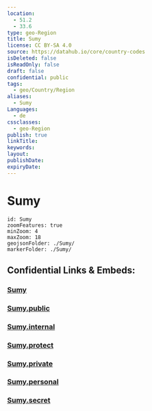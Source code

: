 ```yaml
---
location:
  - 51.2
  - 33.6
type: geo-Region
title: Sumy
license: CC BY-SA 4.0
source: https://datahub.io/core/country-codes
isDeleted: false
isReadOnly: false
draft: false
confidential: public
tags:
  - geo/Country/Region
aliases:
  - Sumy
Languages:
  - de
cssclasses:
  - geo-Region
publish: true
linkTitle:
keywords:
layout:
publishDate:
expiryDate:
---
```


# Sumy

```leaflet
id: Sumy
zoomFeatures: true 
minZoom: 4 
maxZoom: 18
geojsonFolder: ./Sumy/
markerFolder: ./Sumy/
```


## Confidential Links & Embeds: 

### [Sumy](/_Standards/Earth/Continent/Europe/Europe~East/Ukraine/Regions~Ukraine/Sumy.md) 

### [Sumy.public](/_public/Earth/Continent/Europe/Europe~East/Ukraine/Regions~Ukraine/Sumy.public.md) 

### [Sumy.internal](/_internal/Earth/Continent/Europe/Europe~East/Ukraine/Regions~Ukraine/Sumy.internal.md) 

### [Sumy.protect](/_protect/Earth/Continent/Europe/Europe~East/Ukraine/Regions~Ukraine/Sumy.protect.md) 

### [Sumy.private](/_private/Earth/Continent/Europe/Europe~East/Ukraine/Regions~Ukraine/Sumy.private.md) 

### [Sumy.personal](/_personal/Earth/Continent/Europe/Europe~East/Ukraine/Regions~Ukraine/Sumy.personal.md) 

### [Sumy.secret](/_secret/Earth/Continent/Europe/Europe~East/Ukraine/Regions~Ukraine/Sumy.secret.md)

